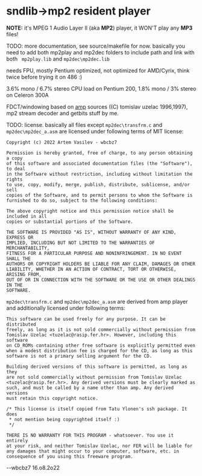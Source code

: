 # sndlib->mp2 resident player

**NOTE:** it's MPEG 1 Audio Layer II (aka **MP2**) player, it WON'T play any **MP3** files! 

TODO: more documentation, see source/makefile for now. basically you need to add both mp2play and mp2dec folders to include path and link with both ` mp2play.lib` and `mp2dec\mp2dec.lib`

needs FPU, mostly Pentium optimized, not optimized for AMD/Cyrix, think twice before trying it on 486 :)

3.6% mono / 6.7% stereo CPU load on Pentium 200, 1.8% mono / 3% stereo on Celeron 300A 



FDCT/windowing based on [amp](http://www.mp3-tech.org/programmer/sources/amp-0_7_6.tgz) sources ((C) tomislav uzelac 1996,1997), mp2 stream decoder and getbits stuff by me.



TODO: license. basically all files except `mp2dec\transfrm.c` and `mp2dec\mp2dec_a.asm` are licensed under following terms of MIT license:

```
Copyright (c) 2022 Artem Vasilev - wbcbz7

Permission is hereby granted, free of charge, to any person obtaining a copy
of this software and associated documentation files (the "Software"), to deal
in the Software without restriction, including without limitation the rights
to use, copy, modify, merge, publish, distribute, sublicense, and/or sell
copies of the Software, and to permit persons to whom the Software is
furnished to do so, subject to the following conditions:

The above copyright notice and this permission notice shall be included in all
copies or substantial portions of the Software.

THE SOFTWARE IS PROVIDED "AS IS", WITHOUT WARRANTY OF ANY KIND, EXPRESS OR
IMPLIED, INCLUDING BUT NOT LIMITED TO THE WARRANTIES OF MERCHANTABILITY,
FITNESS FOR A PARTICULAR PURPOSE AND NONINFRINGEMENT. IN NO EVENT SHALL THE
AUTHORS OR COPYRIGHT HOLDERS BE LIABLE FOR ANY CLAIM, DAMAGES OR OTHER
LIABILITY, WHETHER IN AN ACTION OF CONTRACT, TORT OR OTHERWISE, ARISING FROM,
OUT OF OR IN CONNECTION WITH THE SOFTWARE OR THE USE OR OTHER DEALINGS IN THE
SOFTWARE.
```



`mp2dec\transfrm.c` and `mp2dec\mp2dec_a.asm` are derived from amp player and additionally licensed under following terms:

```
This software can be used freely for any purpose. It can be distributed
freely, as long as it is not sold commercially without permission from
Tomislav Uzelac <tuzelac@rasip.fer.hr>. However, including this software
on CD_ROMs containing other free software is explicitly permitted even 
when a modest distribution fee is charged for the CD, as long as this
software is not a primary selling argument for the CD.

Building derived versions of this software is permitted, as long as they
are not sold commercially without permission from Tomislav Uzelac 
<tuzelac@rasip.fer.hr>. Any derived versions must be clearly marked as
such, and must be called by a name other than amp. Any derived versions
must retain this copyright notice.

/* This license is itself copied from Tatu Ylonen's ssh package. It does 
 * not mention being copyrighted itself :)
 */

THERE IS NO WARRANTY FOR THIS PROGRAM - whatsoever. You use it entirely
at your risk, and neither Tomislav Uzelac, nor FER will be liable for
any damages that might occur to your computer, software, etc. in
consequence of you using this freeware program.
```



--wbcbz7 16.o8.2o22